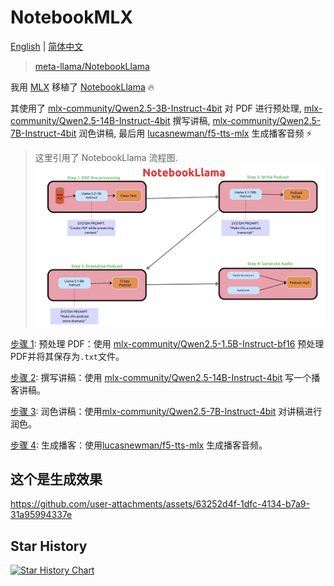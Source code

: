 # NotebookMLX

[English](../README.md) | [简体中文](./zh_CN/README.md)

> [meta-llama/NotebookLlama](https://github.com/meta-llama/llama-recipes/tree/main/recipes/quickstart/NotebookLlama)

我用 [MLX](https://github.com/ml-explore/mlx)
移植了 [NotebookLlama](https://github.com/meta-llama/llama-recipes/tree/main/recipes/quickstart/NotebookLlama) 🔥

其使用了 [mlx-community/Qwen2.5-3B-Instruct-4bit](https://huggingface.co/mlx-community/Qwen2.5-3B-Instruct-4bit) 对
PDF
进行预处理, [mlx-community/Qwen2.5-14B-Instruct-4bit](https://huggingface.co/mlx-community/Qwen2.5-14B-Instruct-4bit)
撰写讲稿, [mlx-community/Qwen2.5-7B-Instruct-4bit](https://huggingface.co/mlx-community/Qwen2.5-7B-Instruct-4bit) 润色讲稿,
最后用 [lucasnewman/f5-tts-mlx](https://huggingface.co/lucasnewman/f5-tts-mlx) 生成播客音频 ⚡

> 这里引用了 NotebookLlama 流程图.
> ![Outline.jpg](resources/Outline.jpg)


[步骤 1](Step-1-PDF预处理.ipynb): 预处理
PDF：使用 [mlx-community/Qwen2.5-1.5B-Instruct-bf16](https://huggingface.co/mlx-community/Qwen2.5-1.5B-Instruct-4bit)
预处理PDF并将其保存为`.txt`文件。

[步骤 2](Step-2-撰写讲稿.ipynb):
撰写讲稿：使用 [mlx-community/Qwen2.5-14B-Instruct-4bit](https://huggingface.co/mlx-community/Qwen2.5-14B-Instruct-4bit)
写一个播客讲稿。

[步骤 3](Step-3-润色讲稿.ipynb):
润色讲稿：使用[mlx-community/Qwen2.5-7B-Instruct-4bit](https://huggingface.co/mlx-community/Qwen2.5-7B-Instruct-4bit)
对讲稿进行润色。

[步骤 4](Step-4-生成播客.ipynb): 生成播客：使用[lucasnewman/f5-tts-mlx](https://huggingface.co/lucasnewman/f5-tts-mlx)
生成播客音频。

## 这个是生成效果

https://github.com/user-attachments/assets/63252d4f-1dfc-4134-b7a9-31a95994337e

## Star History

<a href="https://star-history.com/#maiqingqiang/NotebookMLX&Date">
 <picture>
   <source media="(prefers-color-scheme: dark)" srcset="https://api.star-history.com/svg?repos=maiqingqiang/NotebookMLX&type=Date&theme=dark" />
   <source media="(prefers-color-scheme: light)" srcset="https://api.star-history.com/svg?repos=maiqingqiang/NotebookMLX&type=Date" />
   <img alt="Star History Chart" src="https://api.star-history.com/svg?repos=maiqingqiang/NotebookMLX&type=Date" />
 </picture>
</a>